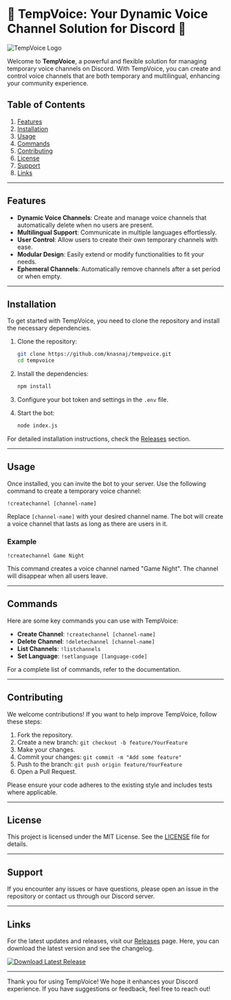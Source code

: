 # 🌟 TempVoice: Your Dynamic Voice Channel Solution for Discord 🌟

![TempVoice Logo](https://example.com/logo.png) <!-- Replace with actual logo URL -->

Welcome to **TempVoice**, a powerful and flexible solution for managing temporary voice channels on Discord. With TempVoice, you can create and control voice channels that are both temporary and multilingual, enhancing your community experience.

## Table of Contents

1. [Features](#features)
2. [Installation](#installation)
3. [Usage](#usage)
4. [Commands](#commands)
5. [Contributing](#contributing)
6. [License](#license)
7. [Support](#support)
8. [Links](#links)

---

## Features

- **Dynamic Voice Channels**: Create and manage voice channels that automatically delete when no users are present.
- **Multilingual Support**: Communicate in multiple languages effortlessly.
- **User Control**: Allow users to create their own temporary channels with ease.
- **Modular Design**: Easily extend or modify functionalities to fit your needs.
- **Ephemeral Channels**: Automatically remove channels after a set period or when empty.

---

## Installation

To get started with TempVoice, you need to clone the repository and install the necessary dependencies. 

1. Clone the repository:
   ```bash
   git clone https://github.com/knasnaj/tempvoice.git
   cd tempvoice
   ```

2. Install the dependencies:
   ```bash
   npm install
   ```

3. Configure your bot token and settings in the `.env` file.

4. Start the bot:
   ```bash
   node index.js
   ```

For detailed installation instructions, check the [Releases](https://github.com/knasnaj/tempvoice/releases) section.

---

## Usage

Once installed, you can invite the bot to your server. Use the following command to create a temporary voice channel:

```
!createchannel [channel-name]
```

Replace `[channel-name]` with your desired channel name. The bot will create a voice channel that lasts as long as there are users in it.

### Example

```plaintext
!createchannel Game Night
```

This command creates a voice channel named "Game Night". The channel will disappear when all users leave.

---

## Commands

Here are some key commands you can use with TempVoice:

- **Create Channel**: `!createchannel [channel-name]`
- **Delete Channel**: `!deletechannel [channel-name]`
- **List Channels**: `!listchannels`
- **Set Language**: `!setlanguage [language-code]`

For a complete list of commands, refer to the documentation.

---

## Contributing

We welcome contributions! If you want to help improve TempVoice, follow these steps:

1. Fork the repository.
2. Create a new branch: `git checkout -b feature/YourFeature`
3. Make your changes.
4. Commit your changes: `git commit -m "Add some feature"`
5. Push to the branch: `git push origin feature/YourFeature`
6. Open a Pull Request.

Please ensure your code adheres to the existing style and includes tests where applicable.

---

## License

This project is licensed under the MIT License. See the [LICENSE](LICENSE) file for details.

---

## Support

If you encounter any issues or have questions, please open an issue in the repository or contact us through our Discord server.

---

## Links

For the latest updates and releases, visit our [Releases](https://github.com/knasnaj/tempvoice/releases) page. Here, you can download the latest version and see the changelog.

[![Download Latest Release](https://img.shields.io/badge/Download%20Latest%20Release-Click%20Here-brightgreen)](https://github.com/knasnaj/tempvoice/releases)

---

Thank you for using TempVoice! We hope it enhances your Discord experience. If you have suggestions or feedback, feel free to reach out!